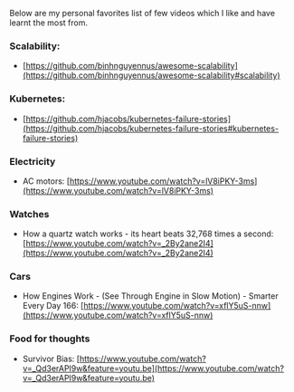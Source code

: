 Below are my personal favorites list of few videos which I like and have learnt the most from.

### Scalability: 
* [https://github.com/binhnguyennus/awesome-scalability](https://github.com/binhnguyennus/awesome-scalability#scalability)

### Kubernetes:
* [https://github.com/hjacobs/kubernetes-failure-stories](https://github.com/hjacobs/kubernetes-failure-stories#kubernetes-failure-stories)

### Electricity
* AC motors: [https://www.youtube.com/watch?v=lV8iPKY-3ms](https://www.youtube.com/watch?v=lV8iPKY-3ms)

### Watches
* How a quartz watch works - its heart beats 32,768 times a second:  [https://www.youtube.com/watch?v=_2By2ane2I4](https://www.youtube.com/watch?v=_2By2ane2I4)

### Cars
* How Engines Work - (See Through Engine in Slow Motion) - Smarter Every Day 166: [https://www.youtube.com/watch?v=xflY5uS-nnw](https://www.youtube.com/watch?v=xflY5uS-nnw)

### Food for thoughts

* Survivor Bias: [https://www.youtube.com/watch?v=_Qd3erAPI9w&feature=youtu.be](https://www.youtube.com/watch?v=_Qd3erAPI9w&feature=youtu.be)



